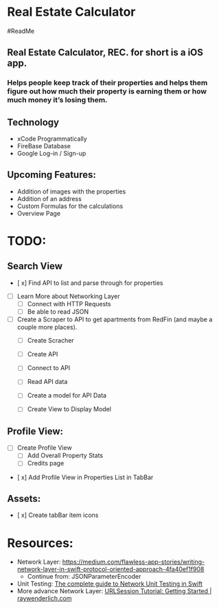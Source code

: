 # Real Estate Calculator
#ReadMe
## Real Estate Calculator, REC. for short is a iOS app.
### Helps people keep track of their properties and helps them figure out how much their property is earning them or how much money it’s losing them.

## Technology
* xCode Programmatically
* FireBase Database
* Google Log-in / Sign-up

## Upcoming Features:
* Addition of images with the properties
* Addition of an address
* Custom Formulas for the calculations
* Overview Page

# TODO:
## Search View
+ [ x]  Find API to list and parse through for properties
- [ ] Learn More about Networking Layer
	- [ ] Connect with HTTP Requests
	- [ ] Be able to read JSON
- [ ] Create a Scraper to API to get apartments from RedFin (and maybe a couple more places).
	- [ ] Create Scracher
	- [ ] Create API
	- [ ] Connect to API
	- [ ] Read API data
	- [ ] Create a model for API Data
	- [ ] Create View to Display Model


## Profile View:
- [ ] Create Profile View
	- [ ] Add Overall Property Stats
	- [ ] Credits page
+ [ x] Add Profile View in Properties List in TabBar

## Assets:
+ [ x] Create tabBar item icons


# Resources:
* Network Layer:  https://medium.com/flawless-app-stories/writing-network-layer-in-swift-protocol-oriented-approach-4fa40ef1f908
	* Continue from: JSONParameterEncoder
* Unit Testing: [The complete guide to Network Unit Testing in Swift](https://medium.com/flawless-app-stories/the-complete-guide-to-network-unit-testing-in-swift-db8b3ee2c327)
* More advance Network Layer: [URLSession Tutorial: Getting Started | raywenderlich.com](https://www.raywenderlich.com/158106/urlsession-tutorial-getting-started)
